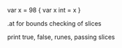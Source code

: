 
var x = 98
{
    var x int = x
}

.at for bounds checking of slices

print true, false, runes, passing slices
